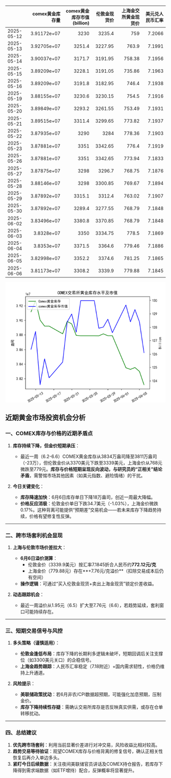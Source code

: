 |            |   comex黄金库存量 |   comex黄金库存市值(billion) |   伦敦金现货价 |   上海金交所黄金现货价 |   美元兑人民币汇率 |
|:-----------|------------------:|-----------------------------:|---------------:|-----------------------:|-------------------:|
| 2025-05-12 |       3.91172e+07 |                       3230   |        3235.4  |                 759    |             7.2066 |
| 2025-05-13 |       3.92705e+07 |                       3251.4 |        3227.95 |                 763.9  |             7.1991 |
| 2025-05-14 |       3.90037e+07 |                       3171.7 |        3191.95 |                 758.38 |             7.1956 |
| 2025-05-15 |       3.89209e+07 |                       3228.1 |        3191.05 |                 735.86 |             7.1963 |
| 2025-05-16 |       3.89209e+07 |                       3191.8 |        3182.95 |                 746.4  |             7.1938 |
| 2025-05-19 |       3.88155e+07 |                       3230.6 |        3230.15 |                 754.5  |             7.1916 |
| 2025-05-20 |       3.89849e+07 |                       3293.2 |        3261.55 |                 753.49 |             7.1931 |
| 2025-05-21 |       3.89515e+07 |                       3311.4 |        3299.65 |                 773.82 |             7.1937 |
| 2025-05-22 |       3.87935e+07 |                       3290   |        3284    |                 778.36 |             7.1903 |
| 2025-05-23 |       3.87881e+07 |                       3351   |        3342.65 |                 776.4  |             7.1919 |
| 2025-05-26 |       3.87881e+07 |                       3351   |        3342.65 |                 773.94 |             7.1833 |
| 2025-05-27 |       3.87875e+07 |                       3298   |        3296.7  |                 768.75 |             7.1876 |
| 2025-05-28 |       3.88146e+07 |                       3298   |        3300.85 |                 769.67 |             7.1894 |
| 2025-05-29 |       3.87892e+07 |                       3315.1 |        3312.4  |                 763.02 |             7.1907 |
| 2025-05-30 |       3.87892e+07 |                       3289.4 |        3277.55 |                 768.79 |             7.1848 |
| 2025-06-02 |       3.83496e+07 |                       3380.8 |        3370.85 |                 768.79 |             7.1848 |
| 2025-06-03 |       3.8328e+07  |                       3350   |        3334.75 |                 778.5  |             7.1869 |
| 2025-06-04 |       3.8353e+07  |                       3371.5 |        3364.6  |                 779.46 |             7.1886 |
| 2025-06-05 |       3.82998e+07 |                       3352.2 |        3374.6  |                 781.25 |             7.1865 |
| 2025-06-06 |       3.81173e+07 |                       3308.2 |        3339.9  |                 779.88 |             7.1845 |

![图](gold.png)



## 近期黄金市场投资机会分析

### 一、COMEX库存与价格的近期矛盾点
1. **库存持续下降，但金价短期承压**：
   - 最近一周（6.2-6.6）COMEX黄金库存从3834万盎司降至3811万盎司（-23万），但伦敦金价从3370美元下跌至3339美元，上海金价从768元微跌至779元。**库存与价格短期呈现反向波动，与研究员的“正相关”结论矛盾**，需警惕市场其他因素（如美元指数、避险情绪）的干扰。

2. **今日关键变化**：
   - **库存降速加快**：6月6日库存单日下降18万盎司，创近一周最大降幅。
   - **价格反应消极**：伦敦金价单日下跌34.7美元（-1.03%），上海金价微跌0.17%。这种背离可能提供“预期差”交易机会——若未来库存下降趋势持续，价格有望修复性反弹。

---

### 二、跨市场套利机会显现
1. **上海与伦敦市场价差拉大**：
   - **6月6日溢价测算**：  
     - 伦敦金价（3339.9美元）按汇率7.1845折合人民币约**772.12元/克**  
     - 上海金价（779.88元）存在**+7.76元/克溢价**（扣除交易成本后仍有空间）  
   - **操作逻辑**：可通过“买入伦敦金现货+卖出上海金现货”锁定价差收益。

2. **动态跟踪机会**：
   - 最近一周溢价从1.95元（6.5）扩大至7.76元（6.6），若趋势延续，套利窗口可能持续存在。

---

### 三、短期交易信号与风控
1. **多头策略（谨慎适用）**：
   - **伦敦金逢低布局**：库存下降的长期利多逻辑未破坏，短期回调后关注支撑位（如3300美元关口）的企稳信号。
   - **上海金趋势跟踪**：人民币汇率稳定（7.18附近）+国内需求韧性，价格仍维持上升通道。

2. **风险提示**：
   - **美联储政策扰动**：若6月非农/CPI数据超预期，可能强化加息预期，压制金价。
   - **库存下降持续性存疑**：需确认交易所库存是否反映真实供需，或存在仓单转移扰动。

---

### 四、总结建议
1. **优先跨市场套利**：利用当前显著价差进行对冲交易，风险收益比相对较高。
2. **趋势交易等待验证**：观望COMEX库存与价格背离的修复信号，确认正相关性恢复后再介入单边多头。
3. **紧盯今日后续数据**：关注夜间美联储官员讲话及COMEX持仓报告，若库存下降得到需求端数据（如ETF增持）配合，反弹概率将显著提升。